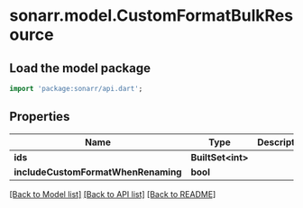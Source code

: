 # sonarr.model.CustomFormatBulkResource

## Load the model package
```dart
import 'package:sonarr/api.dart';
```

## Properties
Name | Type | Description | Notes
------------ | ------------- | ------------- | -------------
**ids** | **BuiltSet&lt;int&gt;** |  | [optional] 
**includeCustomFormatWhenRenaming** | **bool** |  | [optional] 

[[Back to Model list]](../README.md#documentation-for-models) [[Back to API list]](../README.md#documentation-for-api-endpoints) [[Back to README]](../README.md)


